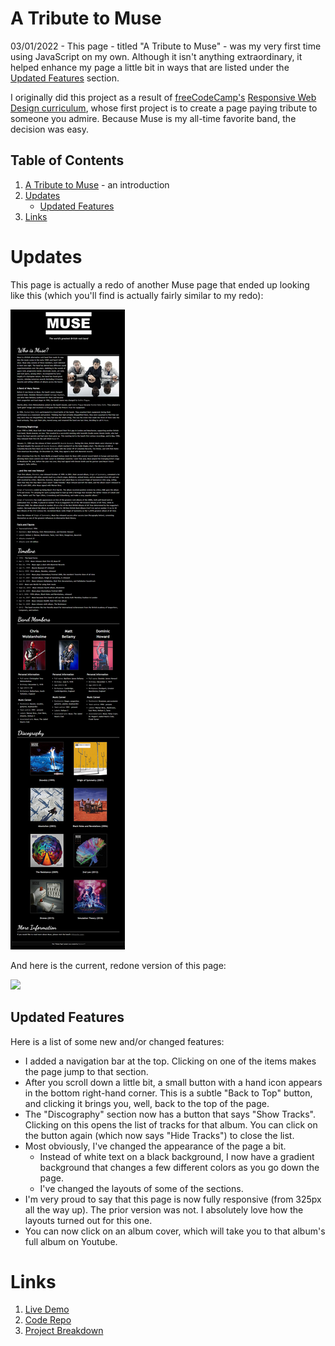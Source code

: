 # A Tribute to Muse
03/01/2022 - This page - titled "A Tribute to Muse" - was my very first time using JavaScript on my own. Although it isn't anything extraordinary, it helped enhance my page a little bit in ways that are listed under the [Updated Features](#updated-features) section.

I originally did this project as a result of [freeCodeCamp's](https://www.freecodecamp.org) [Responsive Web Design curriculum](https://www.freecodecamp.org/learn/responsive-web-design/#responsive-web-design-projects), whose first project is to create a page paying tribute to someone you admire. Because Muse is my all-time favorite band, the decision was easy.



## Table of Contents

1. [A Tribute to Muse](#a-tribute-to-muse) - an introduction
2. [Updates](#updates)
    - [Updated Features](#updated-features)
3. [Links](#links)
 

# Updates
This page is actually a redo of another Muse page that ended up looking like this (which you'll find is actually fairly similar to my redo):

![](muse_v1.png)


And here is the current, redone version of this page:

![](muse_current.png)


## Updated Features
Here is a list of some new and/or changed features:
- I added a navigation bar at the top. Clicking on one of the items makes the page jump to that section.
- After you scroll down a little bit, a small button with a hand icon appears in the bottom right-hand corner. This is a subtle "Back to Top" button, and clicking it brings you, well, back to the top of the page.
- The "Discography" section now has a button that says "Show Tracks". Clicking on this opens the list of tracks for that album. You can click on the button again (which now says "Hide Tracks") to close the list.
- Most obviously, I've changed the appearance of the page a bit.
    - Instead of white text on a black background, I now have a gradient background that changes a few different colors as you go down the page.
    - I've changed the layouts of some of the sections.
- I'm very proud to say that this page is now fully responsive (from 325px all the way up). The prior version was not. I absolutely love how the layouts turned out for this one.
- You can now click on an album cover, which will take you to that album's full album on Youtube.

# Links

1. [Live Demo](https://risclover.github.io/Muse)
2. [Code Repo](https://www.github.com/Risclover/Muse)
3. [Project Breakdown](https://risclover.github.io/official-portfolio/blog/project_breakdown_muse.html)